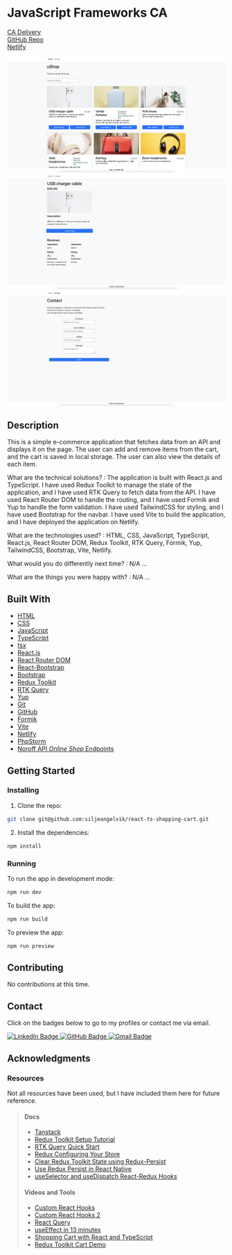 # JavaScript Frameworks CA

[CA Delivery](https://lms.noroff.no/mod/assign/view.php?id=83441)  
[GitHub Repo](https://github.com/siljeangelvik/react-ts-shopping-cart)  
[Netlify](https://react-ts-ecom-cart.netlify.app/)

![Online Shop Home Page](./media/javascript_frameworks_home.png)
![Online Shop Details Page](./media/javascript_frameworks_details.png)
![Online Shop Contact Page](./media/javascript_frameworks_contact.png)

## Description

This is a simple e-commerce application that fetches data from an API and displays it on the page. The user can add and remove items from the cart, and the cart is saved in local storage. The user can also view the details of each item.

What are the technical solutions?
: The application is built with React.js and TypeScript. I have used Redux Toolkit to manage the state of the application, and I have used RTK Query to fetch data from the API. I have used React Router DOM to handle the routing, and I have used Formik and Yup to handle the form validation. I have used TailwindCSS for styling, and I have used Bootstrap for the navbar. I have used Vite to build the application, and I have deployed the application on Netlify.

What are the technologies used?
: HTML, CSS, JavaScript, TypeScript, React.js, React Router DOM, Redux Toolkit, RTK Query, Formik, Yup, TailwindCSS, Bootstrap, Vite, Netlify.

What would you do differently next time?
: N/A ...

What are the things you were happy with?
: N/A ...

## Built With

- [HTML](https://developer.mozilla.org/en-US/docs/Web/HTML)
- [CSS](https://developer.mozilla.org/en-US/docs/Web/CSS)
- [JavaScript](https://developer.mozilla.org/en-US/docs/Web/JavaScript)
- [TypeScript](https://www.typescriptlang.org/)
- [tsx](https://www.typescriptlang.org/docs/handbook/jsx.html)
- [React.js](https://reactjs.org/)
- [React Router DOM](https://reactrouter.com/web/guides/quick-start)
- [React-Bootstrap](https://react-bootstrap.github.io/)
- [Bootstrap](https://getbootstrap.com)
- [Redux Toolkit](https://redux-toolkit.js.org/)
- [RTK Query](https://redux-toolkit.js.org/rtk-query/overview)
- [Yup](https://www.npmjs.com/package/yup)
- [Git](https://training.github.com/downloads/github-git-cheat-sheet/)
- [GitHub](https://github.com/about)
- [Formik](https://formik.org/)
- [Vite](https://vitejs.dev/)
- [Netlify](https://www.netlify.com/)
- [PhpStorm](https://www.jetbrains.com/phpstorm/)
- [Noroff API _Online Shop_ Endpoints](https://api.noroff.dev/api/v1/online-shop)

## Getting Started

### Installing

1. Clone the repo:

```bash
git clone git@github.com:siljeangelvik/react-ts-shopping-cart.git
```

2. Install the dependencies:

```
npm install
```

### Running

To run the app in development mode:

```bash
npm run dev
```

To build the app:

```bash
npm run build
```

To preview the app:

```bash
npm run preview
```

## Contributing

No contributions at this time.

## Contact

Click on the badges below to go to my profiles or contact me via email.

<a href = "https://www.linkedin.com/in/siljeangelvik/">
    <img src="https://img.shields.io/badge/LinkedIn-0A66C2.svg?style=for-the-badge&logo=LinkedIn&logoColor=white" alt="LinkedIn Badge" />
</a>
<a href = "https://github.com/siljeangelvik">
    <img src="https://img.shields.io/badge/GitHub-181717.svg?style=for-the-badge&logo=GitHub&logoColor=white" alt="GitHub Badge" />
</a>
<a href = "mailto: angelviksilje@gmail.com">
    <img src="https://img.shields.io/badge/Gmail-EA4335.svg?style=for-the-badge&logo=Gmail&logoColor=white" alt="Gmail Badge" />
</a>

## Acknowledgments

### Resources

Not all resources have been used, but I have included them here for future reference.

> #### Docs
> - [Tanstack](https://tanstack.com/query/v4/docs/react/quick-start)
> - [Redux Toolkit Setup Tutorial](https://dev.to/raaynaldo/redux-toolkit-setup-tutorial-5fjf)
> - [RTK Query Quick Start](https://redux-toolkit.js.org/tutorials/rtk-query)
> - [Redux Configuring Your Store](https://redux.js.org/usage/configuring-your-store)
> - [Clear Redux Toolkit State using Redux-Persist](https://bionicjulia.com/blog/clear-redux-toolkit-state-with-redux-persist-and-typescript)
> - [Use Redux Persist in React Native](https://blog.logrocket.com/use-redux-persist-react-native/)
> - [useSelector and useDispatch React-Redux Hooks](https://builtin.com/software-engineering-perspectives/useselector-usedispatch-react-redux)
> #### Videos and Tools
> - [Custom React Hooks](https://www.youtube.com/watch?v=0c6znExIqRw&list=PLZlA0Gpn_vH-aEDXnaFNLsqiJWFpIWV03)
> - [Custom React Hooks 2](https://www.youtube.com/watch?v=vrIxu-kfAUo)
> - [React Query](https://www.youtube.com/watch?v=lVLz_ASqAio)
> - [useEffect in 13 minutes](https://www.youtube.com/watch?v=0ZJgIjIuY7U)
> - [Shopping Cart with React and TypeScript](https://www.youtube.com/watch?v=lATafp15HWA)
> - [Redux Toolkit Cart Demo](https://codesandbox.io/embed/redux-toolkit-cart-demo-forked-fkb5d?codemirror=1)